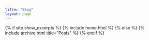 ```yaml
---
title: "Blog"
layout: page
---
```


{% if site.show_excerpts %}
  {% include home.html %}
{% else %}
  {% include archive.html title="Posts" %}
{% endif %}
